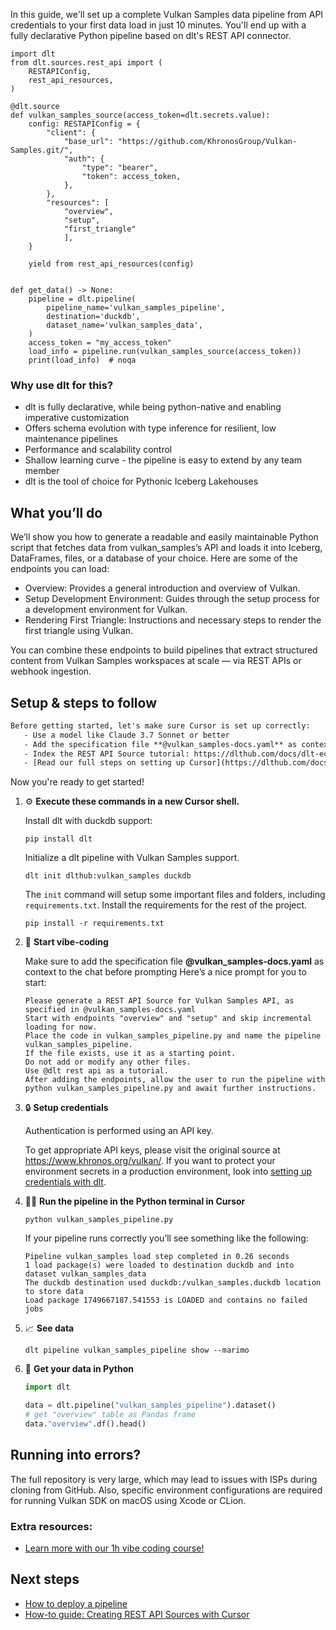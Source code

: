 In this guide, we'll set up a complete Vulkan Samples data pipeline from API credentials to your first data load in just 10 minutes. You'll end up with a fully declarative Python pipeline based on dlt's REST API connector.

```python-outcome
import dlt
from dlt.sources.rest_api import (
    RESTAPIConfig,
    rest_api_resources,
)

@dlt.source
def vulkan_samples_source(access_token=dlt.secrets.value):
    config: RESTAPIConfig = {
        "client": {
            "base_url": "https://github.com/KhronosGroup/Vulkan-Samples.git/",
            "auth": {
                "type": "bearer",
                "token": access_token,
            },
        },
        "resources": [
            "overview",
            "setup",
            "first_triangle"
            ],
    }

    yield from rest_api_resources(config)


def get_data() -> None:
    pipeline = dlt.pipeline(
        pipeline_name='vulkan_samples_pipeline',
        destination='duckdb',
        dataset_name='vulkan_samples_data', 
    )
    access_token = "my_access_token"
    load_info = pipeline.run(vulkan_samples_source(access_token))
    print(load_info)  # noqa
```

### Why use dlt for this?

- dlt is fully declarative, while being python-native and enabling imperative customization
- Offers schema evolution with type inference for resilient, low maintenance pipelines
- Performance and scalability control
- Shallow learning curve - the pipeline is easy to extend by any team member
- dlt is the tool of choice for Pythonic Iceberg Lakehouses

## What you’ll do

We’ll show you how to generate a readable and easily maintainable Python script that fetches data from vulkan_samples’s API and loads it into Iceberg, DataFrames, files, or a database of your choice. Here are some of the endpoints you can load:

- Overview: Provides a general introduction and overview of Vulkan.
- Setup Development Environment: Guides through the setup process for a development environment for Vulkan.
- Rendering First Triangle: Instructions and necessary steps to render the first triangle using Vulkan.

You can combine these endpoints to build pipelines that extract structured content from Vulkan Samples workspaces at scale — via REST APIs or webhook ingestion.

## Setup & steps to follow

```default
Before getting started, let's make sure Cursor is set up correctly:
   - Use a model like Claude 3.7 Sonnet or better
   - Add the specification file **@vulkan_samples-docs.yaml** as context
   - Index the REST API Source tutorial: https://dlthub.com/docs/dlt-ecosystem/verified-sources/rest_api/ and add it to context as **@dlt rest api**
   - [Read our full steps on setting up Cursor](https://dlthub.com/docs/dlt-ecosystem/llm-tooling/cursor-restapi#23-configuring-cursor-with-documentation)
```

Now you're ready to get started! 

1. ⚙️ **Execute these commands in a new Cursor shell.**
    
    Install dlt with duckdb support:
    ```shell
    pip install dlt
    ```

    Initialize a dlt pipeline with Vulkan Samples support.
    ```shell
    dlt init dlthub:vulkan_samples duckdb
    ```

    The `init` command will setup some important files and folders, including `requirements.txt`. Install the requirements for the rest of the project.
    ```shell
    pip install -r requirements.txt
    ```
    
2. 🤠 **Start vibe-coding**
    
    Make sure to add the specification file **@vulkan_samples-docs.yaml** as context to the chat before prompting
    Here’s a nice prompt for you to start: 
    
    ```prompt
    Please generate a REST API Source for Vulkan Samples API, as specified in @vulkan_samples-docs.yaml 
    Start with endpoints "overview" and "setup" and skip incremental loading for now. 
    Place the code in vulkan_samples_pipeline.py and name the pipeline vulkan_samples_pipeline. 
    If the file exists, use it as a starting point. 
    Do not add or modify any other files. 
    Use @dlt rest api as a tutorial. 
    After adding the endpoints, allow the user to run the pipeline with python vulkan_samples_pipeline.py and await further instructions.
    ```

    
3. 🔒 **Setup credentials** 
    
    Authentication is performed using an API key.
    
    To get appropriate API keys, please visit the original source at https://www.khronos.org/vulkan/.
    If you want to protect your environment secrets in a production environment, look into [setting up credentials with dlt](https://dlthub.com/docs/walkthroughs/add_credentials).
    
4. 🏃‍♀️ **Run the pipeline in the Python terminal in Cursor**
    
    ```shell
    python vulkan_samples_pipeline.py
    ```
    
    If your pipeline runs correctly you’ll see something like the following:
    
    ```shell
    Pipeline vulkan_samples load step completed in 0.26 seconds
    1 load package(s) were loaded to destination duckdb and into dataset vulkan_samples_data
    The duckdb destination used duckdb:/vulkan_samples.duckdb location to store data
    Load package 1749667187.541553 is LOADED and contains no failed jobs
    ```
    
5. 📈 **See data**
    
    ```shell
    dlt pipeline vulkan_samples_pipeline show --marimo
    ```
    
6. 🐍 **Get your data in Python**
    
    ```python
    import dlt

   data = dlt.pipeline("vulkan_samples_pipeline").dataset()
   # get "overview" table as Pandas frame
   data."overview".df().head()
    ```

## Running into errors?

The full repository is very large, which may lead to issues with ISPs during cloning from GitHub. Also, specific environment configurations are required for running Vulkan SDK on macOS using Xcode or CLion.

### Extra resources:

- [Learn more with our 1h vibe coding course!](https://www.youtube.com/watch?v=GGid70rnJuM)

## Next steps

- [How to deploy a pipeline](https://dlthub.com/docs/walkthroughs/deploy-a-pipeline)
- [How-to guide: Creating REST API Sources with Cursor](https://dlthub.com/docs/dlt-ecosystem/llm-tooling/cursor-restapi)